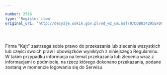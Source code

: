 ```yaml
---

number: 2516
type: 'Register item'
original_uri: 'http://decyzje.uokik.gov.pl/nd_wz_um.nsf/0/DDB034295EFD97B0C12579100041591C?OpenDocument'


---
```


Firma "Kajt" zastrzega sobie prawo do przekazania lub zlecenia wszystkich lub części swoich praw i obowiązków wynikłych z niniejszego Regulaminu. W takim przypadku informacja na temat przekazania lub zlecenia wraz z informacjami o podmiocie, na rzecz którego dokonano przekazania, podane zostaną w momencie logowania się do Serwisu
